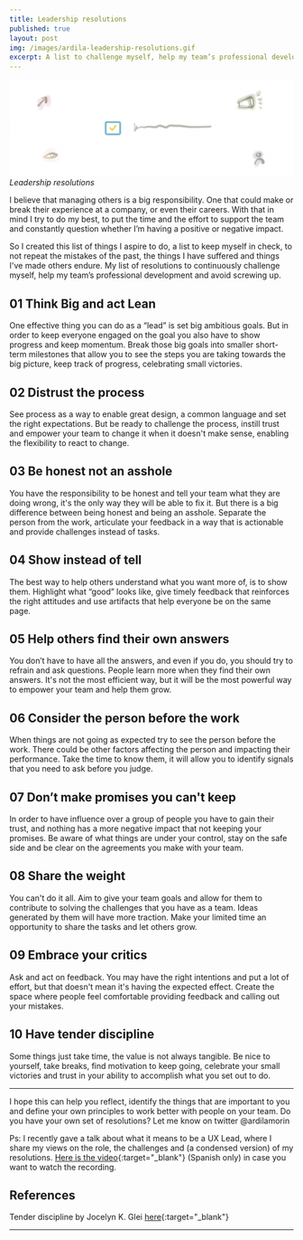 ```yaml
---
title: Leadership resolutions
published: true
layout: post
img: /images/ardila-leadership-resolutions.gif
excerpt: A list to challenge myself, help my team’s professional development and avoid screwing up.
---
```

![Creating your UX career map](/images/ardila-leadership-resolutions.gif)*Leadership resolutions*

I believe that managing others is a big responsibility. One that could make or break their experience at a company, or even their careers. With that in mind I try to do my best, to put the time and the effort to support the team and constantly question whether I’m having a positive or negative impact.

So I created this list of things I aspire to do, a list to keep myself in check, to not repeat the mistakes of the past, the things I have suffered and things I've made others endure. My list of resolutions to continuously challenge myself, help my team’s professional development and avoid screwing up.

## 01 Think Big and act Lean

One effective thing you can do as a “lead” is set big ambitious goals. But in order to keep everyone engaged on the goal you also have to show progress and keep momentum. Break those big goals into smaller short-term milestones that allow you to see the steps you are taking towards the big picture, keep track of progress, celebrating small victories.

## 02 Distrust the process

See process as a way to enable great design, a common language and set the right expectations. But be ready to challenge the process, instill trust and empower your team to change it when it doesn't make sense, enabling the flexibility to react to change.

## 03 Be honest not an asshole

You have the responsibility to be honest and tell your team what they are doing wrong, it's the only way they will be able to fix it. But there is a big difference between being honest and being an asshole. Separate the person from the work, articulate your feedback in a way that is actionable and provide challenges instead of tasks.

## 04 Show instead of tell

The best way to help others understand what you want more of, is to show them. Highlight what “good” looks like, give timely feedback that reinforces the right attitudes and use artifacts that help everyone be on the same page.

## 05 Help others find their own answers

You don’t have to have all the answers, and even if you do, you should try to refrain and ask questions. People learn more when they find their own answers. It's not the most efficient way, but it will be the most powerful way to empower your team and help them grow.

## 06 Consider the person before the work

When things are not going as expected try to see the person before the work. There could be other factors affecting the person and impacting their performance. Take the time to know them, it will allow you to identify signals that you need to ask before you judge.

## 07 Don’t make promises you can't keep

In order to have influence over a group of people you have to gain their trust, and nothing has a more negative impact that not keeping your promises. Be aware of what things are under your control, stay on the safe side and be clear on the agreements you make with your team.

## 08 Share the weight

You can't do it all. Aim to give your team goals and allow for them to contribute to solving the challenges that you have as a team. Ideas generated by them will have more traction. Make your limited time an opportunity to share the tasks and let others grow.

## 09 Embrace your critics

Ask and act on feedback. You may have the right intentions and put a lot of effort, but that doesn't mean it's having the expected effect. Create the space where people feel comfortable providing feedback and calling out your mistakes.

## 10 Have tender discipline

Some things just take time, the value is not always tangible. Be nice to yourself, take breaks, find motivation to keep going, celebrate your small victories and trust in your ability to accomplish what you set out to do.

---

I hope this can help you reflect, identify the things that are important to you and define your own principles to work better with people on your team. Do you have your own set of resolutions? Let me know on twitter @ardilamorin 

Ps: I recently gave a talk about what it means to be a UX Lead, where I share my views on the role, the challenges and (a condensed version) of my resolutions. [Here is the video](https://vimeo.com/529312180/2216f0cf9f){:target="_blank"} (Spanish only) in case you want to watch the recording.

## References

Tender discipline by Jocelyn K. Glei [here](https://hurryslowly.co/215-jocelyn-k-glei/){:target="_blank"}

---

